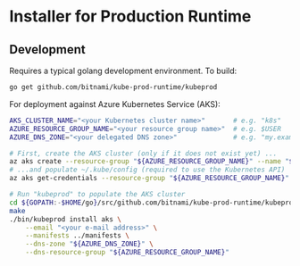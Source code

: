 # Installer for Production Runtime

## Development

Requires a typical golang development environment.  To build:

```sh
go get github.com/bitnami/kube-prod-runtime/kubeprod
```

For deployment against Azure Kubernetes Service (AKS):

```sh
AKS_CLUSTER_NAME="<your Kubernetes cluster name>"       # e.g. "k8s"
AZURE_RESOURCE_GROUP_NAME="<your resource group name>"  # e.g. $USER
AZURE_DNS_ZONE="<your delegated DNS zone>"              # e.g. "my.example.com"

# First, create the AKS cluster (only if it does not exist yet) ...
az aks create --resource-group "${AZURE_RESOURCE_GROUP_NAME}" --name "${AKS_CLUSTER_NAME}" --node-count 3 --node-vm-size Standard_DS2_v2 --ssh-key-value ~/.ssh/id_rsa.pub --kubernetes-version 1.9.6
# ...and populate ~/.kube/config (required to use the Kubernetes API)
az aks get-credentials --resource-group "${AZURE_RESOURCE_GROUP_NAME}" --name "${AKS_CLUSTER_NAME}"

# Run "kubeprod" to populate the AKS cluster
cd ${GOPATH:-$HOME/go}/src/github.com/bitnami/kube-prod-runtime/kubeprod
make
./bin/kubeprod install aks \
    --email "<your e-mail address>" \
    --manifests ../manifests \
    --dns-zone "${AZURE_DNS_ZONE}" \
    --dns-resource-group "${AZURE_RESOURCE_GROUP_NAME}"
```
